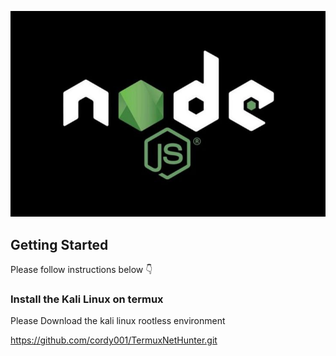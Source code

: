 
![node](assets/node_js.jpeg)

## Getting Started

Please follow instructions below 👇 

### Install the Kali Linux on termux
Please Download the kali linux rootless environment 

https://github.com/cordy001/TermuxNetHunter.git






